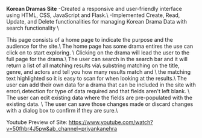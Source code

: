 **Korean Dramas Site**
-Created a responsive and user-friendly interface using HTML, CSS, JavaScript and Flask.\\
-Implemented Create, Read, Update, and Delete functionalities for managing Korean Drama Data with search functionality \\

This page consists of a home page to indicate the purpose and the audience for the site.\\
The home page has some drama entires the use can click on to start exploring. \\
Clicking on the drama will lead the user to the full page for the drama.\\
The user can search in the search bar and it will return a list of all matching results via\\
substring matching on the title, genre, and actors and tell you how many results match and \\
the matching text highlighted so it is easy to scan for when looking at the results.\\
The user can add their own data for a drama that can be included in the site with error\\
detection for type of data required and that fields aren't left blank. \\
The user can edit existing data where the fields are pre-populated with the existing data. \\
The user can save those changes made or discard changes with a dialog box to confirm if they are sure.\\

Youtube Preview of Site: https://www.youtube.com/watch?v=50fhbr4J5pw&ab_channel=priyankanehra
